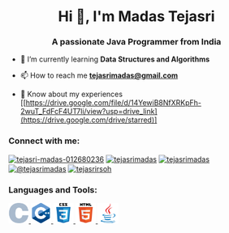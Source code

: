 <h1 align="center">Hi 👋, I'm Madas Tejasri</h1>
<h3 align="center">A passionate Java Programmer from India</h3>

- 🌱 I’m currently learning **Data Structures and Algorithms**

- 📫 How to reach me **tejasrimadas@gmail.com**

- 📄 Know about my experiences [[https://drive.google.com/file/d/14YewiB8NfXRKpFh-2wuT_FdFcF4UT7li/view?usp=drive_link](https://drive.google.com/drive/starred)]

<h3 align="left">Connect with me:</h3>
<p align="left">
<a href="https://linkedin.com/in/tejasri-madas-012680236" target="blank"><img align="center" src="https://raw.githubusercontent.com/rahuldkjain/github-profile-readme-generator/master/src/images/icons/Social/linked-in-alt.svg" alt="tejasri-madas-012680236" height="30" width="40" /></a>
<a href="https://www.hackerrank.com/tejasrimadas" target="blank"><img align="center" src="https://raw.githubusercontent.com/rahuldkjain/github-profile-readme-generator/master/src/images/icons/Social/hackerrank.svg" alt="tejasrimadas" height="30" width="40" /></a>
<a href="https://www.leetcode.com/tejasrimadas" target="blank"><img align="center" src="https://raw.githubusercontent.com/rahuldkjain/github-profile-readme-generator/master/src/images/icons/Social/leet-code.svg" alt="tejasrimadas" height="30" width="40" /></a>
<a href="https://www.hackerearth.com/@tejasrimadas" target="blank"><img align="center" src="https://raw.githubusercontent.com/rahuldkjain/github-profile-readme-generator/master/src/images/icons/Social/hackerearth.svg" alt="@tejasrimadas" height="30" width="40" /></a>
<a href="https://auth.geeksforgeeks.org/user/tejasrirsoh" target="blank"><img align="center" src="https://raw.githubusercontent.com/rahuldkjain/github-profile-readme-generator/master/src/images/icons/Social/geeks-for-geeks.svg" alt="tejasrirsoh" height="30" width="40" /></a>
</p>

<h3 align="left">Languages and Tools:</h3>
<p align="left"> <a href="https://www.cprogramming.com/" target="_blank" rel="noreferrer"> <img src="https://raw.githubusercontent.com/devicons/devicon/master/icons/c/c-original.svg" alt="c" width="40" height="40"/> </a> <a href="https://www.w3schools.com/cpp/" target="_blank" rel="noreferrer"> <img src="https://raw.githubusercontent.com/devicons/devicon/master/icons/cplusplus/cplusplus-original.svg" alt="cplusplus" width="40" height="40"/> </a> <a href="https://www.w3schools.com/css/" target="_blank" rel="noreferrer"> <img src="https://raw.githubusercontent.com/devicons/devicon/master/icons/css3/css3-original-wordmark.svg" alt="css3" width="40" height="40"/> </a> <a href="https://www.w3.org/html/" target="_blank" rel="noreferrer"> <img src="https://raw.githubusercontent.com/devicons/devicon/master/icons/html5/html5-original-wordmark.svg" alt="html5" width="40" height="40"/> </a> <a href="https://www.java.com" target="_blank" rel="noreferrer"> <img src="https://raw.githubusercontent.com/devicons/devicon/master/icons/java/java-original.svg" alt="java" width="40" height="40"/> </a> </p>
